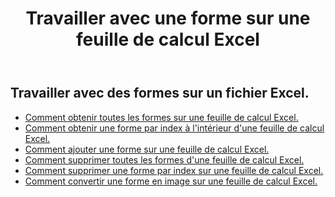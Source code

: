 ﻿---
title: Travailler avec une forme sur une feuille de calcul Excel
second_title: Aspose.Cells Cloud Documen
linktitle: Forme
type: docs
url: /fr/shapes/
aliases: [/working-with-shapes/,/working-with-images/]
keywords: Working with shape on an Excel workshee
description: Comment travailler avec une forme sur une feuille de calcul Excel. Le SDK prend en charge différents types de langages de développement. Ils incluent Android, C#, Go, Java, NodeJS, Perl, PHP, Python, Ruby et Swift.
weight: 100
---
## Travailler avec des formes sur un fichier Excel.

- [Comment obtenir toutes les formes sur une feuille de calcul Excel.](/cells/fr/shapes/get-all/)
- [Comment obtenir une forme par index à l'intérieur d'une feuille de calcul Excel.](/cells/fr/shapes/get/)
- [Comment ajouter une forme sur une feuille de calcul Excel.](/cells/fr/shapes/add/)
- [Comment supprimer toutes les formes d'une feuille de calcul Excel.](/cells/fr/shapes/clear/)
- [Comment supprimer une forme par index sur une feuille de calcul Excel.](/cells/fr/shapes/delete/)
- [Comment convertir une forme en image sur une feuille de calcul Excel.](/cells/fr/shapes/conversion/)

